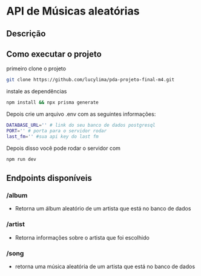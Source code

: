 #  API de Músicas aleatórias

## Descrição


## Como executar o projeto

primeiro clone o projeto
```bash
git clone https://github.com/lucylima/pda-projeto-final-m4.git
```
instale as dependências
```bash
npm install && npx prisma generate
```
Depois crie um arquivo .env com as seguintes informações:
```bash
DATABASE_URL='' # link do seu banco de dados postgresql
PORT='' # porta para o servidor rodar
last_fm='' #sua api key do last fm
```
Depois disso você pode rodar o servidor com
```bash
npm run dev
```

## Endpoints disponíveis

### /album
- Retorna um álbum aleatório de um artista que está no banco de dados
### /artist
- Retorna informações sobre o artista que foi escolhido 
### /song
- retorna uma música aleatória de um artista que está no banco de dados